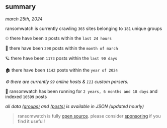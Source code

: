 
## summary
_march 25th, 2024_

ransomwatch is currently crawling `365` sites belonging to `181` unique groups

⏲ there have been `3` posts within the `last 24 hours`

🦈 there have been `298` posts within the `month of march`

🪐 there have been `1173` posts within the `last 90 days`

🏚 there have been `1142` posts within the `year of 2024`

_⚙️ there are currently `99` online hosts & `111` custom parsers._

🦕 ransomwatch has been running for `2 years, 6 months and 18 days` and indexed `10599` posts

_all data  [(groups)](http://ransomwhat.telemetry.ltd/groups) and [(posts)](http://ransomwhat.telemetry.ltd/posts) is available in JSON (updated hourly)_

> ransomwatch is fully [open source](https://github.com/joshhighet/ransomwatch#ransomwatch--). please consider [sponsoring](https://github.com/sponsors/joshhighet) if you find it useful!
